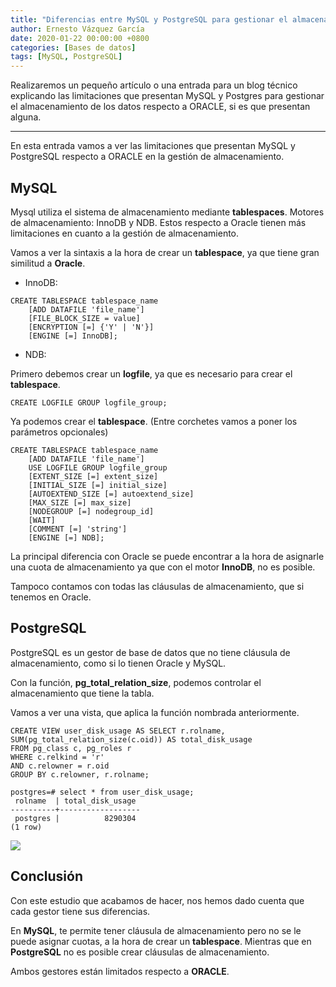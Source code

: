 ```yaml
---
title: "Diferencias entre MySQL y PostgreSQL para gestionar el almacenamiento"
author: Ernesto Vázquez García
date: 2020-01-22 00:00:00 +0800
categories: [Bases de datos]
tags: [MySQL, PostgreSQL]
---
```


Realizaremos un pequeño artículo o una entrada para un blog técnico explicando las limitaciones que presentan MySQL y Postgres para gestionar el almacenamiento de los datos respecto a ORACLE, si es que presentan alguna.

***

En esta entrada vamos a ver las limitaciones que presentan MySQL y PostgreSQL respecto a ORACLE en la gestión de almacenamiento.

## MySQL

Mysql utiliza el sistema de almacenamiento mediante **tablespaces**.
Motores de almacenamiento: InnoDB y NDB. Estos respecto a Oracle tienen más limitaciones en cuanto a la gestión de almacenamiento.

Vamos a ver la sintaxis a la hora de crear un **tablespace**, ya que tiene gran similitud a **Oracle**.

- InnoDB:

```
CREATE TABLESPACE tablespace_name
    [ADD DATAFILE 'file_name']
    [FILE_BLOCK_SIZE = value]
    [ENCRYPTION [=] {'Y' | 'N'}]
    [ENGINE [=] InnoDB];
```

- NDB:

Primero debemos crear un **logfile**, ya que es necesario para crear el **tablespace**.

```
CREATE LOGFILE GROUP logfile_group;
```

Ya podemos crear el **tablespace**. (Entre corchetes vamos a poner los parámetros opcionales)

```
CREATE TABLESPACE tablespace_name
    [ADD DATAFILE 'file_name']
    USE LOGFILE GROUP logfile_group
    [EXTENT_SIZE [=] extent_size]
    [INITIAL_SIZE [=] initial_size]
    [AUTOEXTEND_SIZE [=] autoextend_size]
    [MAX_SIZE [=] max_size]
    [NODEGROUP [=] nodegroup_id]
    [WAIT]
    [COMMENT [=] 'string']
    [ENGINE [=] NDB];
```

La principal diferencia con Oracle se puede encontrar a la hora de asignarle una cuota de almacenamiento ya que con el motor **InnoDB**, no es posible.

Tampoco contamos con todas las cláusulas de almacenamiento, que si tenemos en Oracle.

## PostgreSQL

PostgreSQL es un gestor de base de datos que no tiene cláusula de almacenamiento, como si lo tienen Oracle y MySQL.

Con la función, **pg_total_relation_size**, podemos controlar el almacenamiento que tiene la tabla.

Vamos a ver una vista, que aplica la función nombrada anteriormente.

```
CREATE VIEW user_disk_usage AS SELECT r.rolname, SUM(pg_total_relation_size(c.oid)) AS total_disk_usage 
FROM pg_class c, pg_roles r 
WHERE c.relkind = 'r' 
AND c.relowner = r.oid 
GROUP BY c.relowner, r.rolname;

postgres=# select * from user_disk_usage;
 rolname  | total_disk_usage 
----------+------------------
 postgres |          8290304
(1 row)
```

![](https://i.imgur.com/jkf7iax.png)


## Conclusión

Con este estudio que acabamos de hacer, nos hemos dado cuenta que cada gestor tiene sus diferencias. 

En **MySQL**, te permite tener cláusula de almacenamiento pero no se le puede asignar cuotas, a la hora de crear un **tablespace**. Mientras que en **PostgreSQL** no es posible crear cláusulas de almacenamiento.

Ambos gestores están limitados respecto a **ORACLE**.
